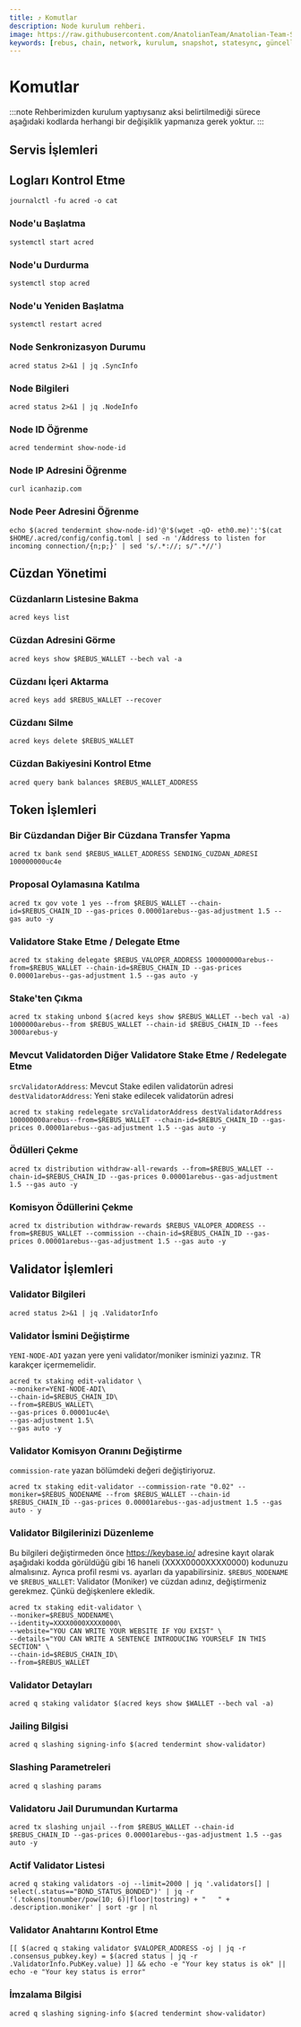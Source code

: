 ```yaml
---
title: ⤴️ Komutlar
description: Node kurulum rehberi.
image: https://raw.githubusercontent.com/AnatolianTeam/Anatolian-Team-Services/main/i18n/tr/docusaurus-plugin-content-docs/current/Mainnet/Cosmos-Ecosystem/rebuschain/img/Rebus-Service-Cover.jpg
keywords: [rebus, chain, network, kurulum, snapshot, statesync, güncelleme]
---
```


# Komutlar
:::note
Rehberimizden kurulum yaptıysanız aksi belirtilmediği sürece aşağıdaki kodlarda herhangi bir değişiklik yapmanıza gerek yoktur.
:::

## Servis İşlemleri 

## Logları Kontrol Etme 
```
journalctl -fu acred -o cat
```

### Node'u Başlatma
```
systemctl start acred
```

### Node'u Durdurma
```
systemctl stop acred
```

### Node'u Yeniden Başlatma
```
systemctl restart acred
```

### Node Senkronizasyon Durumu
```
acred status 2>&1 | jq .SyncInfo
```

### Node Bilgileri
```
acred status 2>&1 | jq .NodeInfo
```

### Node ID Öğrenme
```
acred tendermint show-node-id
```

### Node IP Adresini Öğrenme
```
curl icanhazip.com
```

### Node Peer Adresini Öğrenme
```
echo $(acred tendermint show-node-id)'@'$(wget -qO- eth0.me)':'$(cat $HOME/.acred/config/config.toml | sed -n '/Address to listen for incoming connection/{n;p;}' | sed 's/.*://; s/".*//')
```

## Cüzdan Yönetimi

### Cüzdanların Listesine Bakma
```
acred keys list
```

### Cüzdan Adresini Görme
```
acred keys show $REBUS_WALLET --bech val -a
```

### Cüzdanı İçeri Aktarma
```
acred keys add $REBUS_WALLET --recover
```

### Cüzdanı Silme
```
acred keys delete $REBUS_WALLET
```

### Cüzdan Bakiyesini Kontrol Etme
```
acred query bank balances $REBUS_WALLET_ADDRESS
```

## Token İşlemleri

### Bir Cüzdandan Diğer Bir Cüzdana Transfer Yapma
```
acred tx bank send $REBUS_WALLET_ADDRESS SENDING_CUZDAN_ADRESI 100000000uc4e
```

### Proposal Oylamasına Katılma
```
acred tx gov vote 1 yes --from $REBUS_WALLET --chain-id=$REBUS_CHAIN_ID --gas-prices 0.00001arebus--gas-adjustment 1.5 --gas auto -y
```

### Validatore Stake Etme / Delegate Etme
```
acred tx staking delegate $REBUS_VALOPER_ADDRESS 100000000arebus--from=$REBUS_WALLET --chain-id=$REBUS_CHAIN_ID --gas-prices 0.00001arebus--gas-adjustment 1.5 --gas auto -y
```

### Stake'ten Çıkma
```
acred tx staking unbond $(acred keys show $REBUS_WALLET --bech val -a) 1000000arebus--from $REBUS_WALLET --chain-id $REBUS_CHAIN_ID --fees 3000arebus-y
```

### Mevcut Validatorden Diğer Validatore Stake Etme / Redelegate Etme
`srcValidatorAddress`: Mevcut Stake edilen validatorün adresi
`destValidatorAddress`: Yeni stake edilecek validatorün adresi
```
acred tx staking redelegate srcValidatorAddress destValidatorAddress 100000000arebus--from=$REBUS_WALLET --chain-id=$REBUS_CHAIN_ID --gas-prices 0.00001arebus--gas-adjustment 1.5 --gas auto -y
```

### Ödülleri Çekme
```
acred tx distribution withdraw-all-rewards --from=$REBUS_WALLET --chain-id=$REBUS_CHAIN_ID --gas-prices 0.00001arebus--gas-adjustment 1.5 --gas auto -y
```

### Komisyon Ödüllerini Çekme
```
acred tx distribution withdraw-rewards $REBUS_VALOPER_ADDRESS --from=$REBUS_WALLET --commission --chain-id=$REBUS_CHAIN_ID --gas-prices 0.00001arebus--gas-adjustment 1.5 --gas auto -y
```

## Validator İşlemleri

### Validator Bilgileri
```
acred status 2>&1 | jq .ValidatorInfo
```

### Validator İsmini Değiştirme
`YENI-NODE-ADI` yazan yere yeni validator/moniker isminizi yazınız. TR karakçer içermemelidir.
```
acred tx staking edit-validator \
--moniker=YENI-NODE-ADI\
--chain-id=$REBUS_CHAIN_ID\
--from=$REBUS_WALLET\
--gas-prices 0.00001uc4e\
--gas-adjustment 1.5\
--gas auto -y
```

### Validator Komisyon Oranını Değiştirme
`commission-rate` yazan bölümdeki değeri değiştiriyoruz.
```
acred tx staking edit-validator --commission-rate "0.02" --moniker=$REBUS_NODENAME --from $REBUS_WALLET --chain-id $REBUS_CHAIN_ID --gas-prices 0.00001arebus--gas-adjustment 1.5 --gas auto - y
```

### Validator Bilgilerinizi Düzenleme
Bu bilgileri değiştirmeden önce https://keybase.io/ adresine kayıt olarak aşağıdaki kodda görüldüğü gibi 16 haneli (XXXX0000XXXX0000) kodunuzu almalısınız. Ayrıca profil resmi vs. ayarları da yapabilirsiniz. 
`$REBUS_NODENAME` ve `$REBUS_WALLET`: Validator (Moniker) ve cüzdan adınız, değiştirmeniz gerekmez. Çünkü değişkenlere ekledik.
```
acred tx staking edit-validator \
--moniker=$REBUS_NODENAME\
--identity=XXXX0000XXXX0000\
--website="YOU CAN WRITE YOUR WEBSITE IF YOU EXIST" \
--details="YOU CAN WRITE A SENTENCE INTRODUCING YOURSELF IN THIS SECTION" \
--chain-id=$REBUS_CHAIN_ID\
--from=$REBUS_WALLET
```

### Validator Detayları
```
acred q staking validator $(acred keys show $WALLET --bech val -a)
```

### Jailing Bilgisi
```
acred q slashing signing-info $(acred tendermint show-validator)
```

### Slashing Parametreleri
```
acred q slashing params
```

### Validatoru Jail Durumundan Kurtarma 
```
acred tx slashing unjail --from $REBUS_WALLET --chain-id $REBUS_CHAIN_ID --gas-prices 0.00001arebus--gas-adjustment 1.5 --gas auto -y
```

### Actif Validator Listesi
```
acred q staking validators -oj --limit=2000 | jq '.validators[] | select(.status=="BOND_STATUS_BONDED")' | jq -r '(.tokens|tonumber/pow(10; 6)|floor|tostring) + " 	 " + .description.moniker' | sort -gr | nl
```

### Validator Anahtarını Kontrol Etme
```
[[ $(acred q staking validator $VALOPER_ADDRESS -oj | jq -r .consensus_pubkey.key) = $(acred status | jq -r .ValidatorInfo.PubKey.value) ]] && echo -e "Your key status is ok" || echo -e "Your key status is error"
```

### İmzalama Bilgisi
```
acred q slashing signing-info $(acred tendermint show-validator)
```